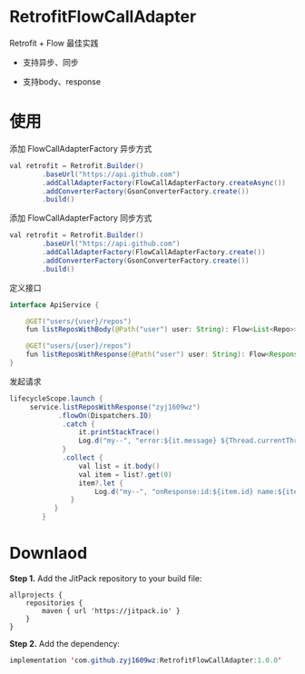 # RetrofitFlowCallAdapter

Retrofit + Flow 最佳实践

- 支持异步、同步

- 支持body、response

# 使用

添加 FlowCallAdapterFactory 异步方式
```java
val retrofit = Retrofit.Builder()
        .baseUrl("https://api.github.com")
        .addCallAdapterFactory(FlowCallAdapterFactory.createAsync())
        .addConverterFactory(GsonConverterFactory.create())
        .build()
```

添加 FlowCallAdapterFactory 同步方式

```java
val retrofit = Retrofit.Builder()
        .baseUrl("https://api.github.com")
        .addCallAdapterFactory(FlowCallAdapterFactory.create())
        .addConverterFactory(GsonConverterFactory.create())
        .build()
```

定义接口

```java
interface ApiService {

    @GET("users/{user}/repos")
    fun listReposWithBody(@Path("user") user: String): Flow<List<Repo>>

    @GET("users/{user}/repos")
    fun listReposWithResponse(@Path("user") user: String): Flow<Response<List<Repo>>>
}
```

发起请求

```java
lifecycleScope.launch {
     service.listReposWithResponse("zyj1609wz")
            .flowOn(Dispatchers.IO)
             .catch {
                 it.printStackTrace()
                 Log.d("my--", "error:${it.message} ${Thread.currentThread().name}")
             }
             .collect {
                 val list = it.body()
                 val item = list?.get(0)
                 item?.let {
                     Log.d("my--", "onResponse:id:${item.id} name:${item.name}")
               }
           }
        }
```

# Downlaod

**Step 1.** Add the JitPack repository to your build file:

```Gradle
allprojects {
    repositories {
        maven { url 'https://jitpack.io' }
    }
}
```

**Step 2.** Add the dependency:

```java
implementation 'com.github.zyj1609wz:RetrofitFlowCallAdapter:1.0.0'
```
